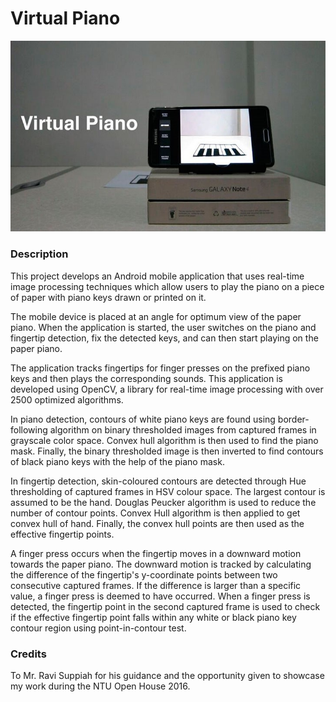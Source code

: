 # Virtual Piano

![screenshot](FYP16VirtualPiano_webimg.jpg)

### Description

This project develops an Android mobile application that uses real-time image processing techniques which allow users to play the piano on a piece of paper with piano keys drawn or printed on it.

The mobile device is placed at an angle for optimum view of the paper piano. When the application is started, the user switches on the piano and fingertip detection, fix the detected keys, and can then start playing on the paper piano.

The application tracks fingertips for finger presses on the prefixed piano keys and then plays the corresponding sounds. This application is developed using OpenCV, a library for real-time image processing with over 2500 optimized algorithms.

In piano detection, contours of white piano keys are found using border-following algorithm on binary thresholded images from captured frames in grayscale color space. Convex hull algorithm is then used to find the piano mask. Finally, the binary thresholded image is then inverted to find contours of black piano keys with the help of the piano mask.

In fingertip detection, skin-coloured contours are detected through Hue thresholding of captured frames in HSV colour space. The largest contour is assumed to be the hand. Douglas Peucker algorithm is used to reduce the number of contour points. Convex Hull algorithm is then applied to get convex hull of hand. Finally, the convex hull points are then used as the effective fingertip points.

A finger press occurs when the fingertip moves in a downward motion towards the paper piano. The downward motion is tracked by calculating the difference of the fingertip's y-coordinate points between two consecutive captured frames. If the difference is larger than a specific value, a finger press is deemed to have occurred. When a finger press is detected, the fingertip point in the second captured frame is used to check if the effective fingertip point falls within any white or black piano key contour region using point-in-contour test.

### Credits

To Mr. Ravi Suppiah for his guidance and the opportunity given to showcase my work during the NTU Open House 2016.
